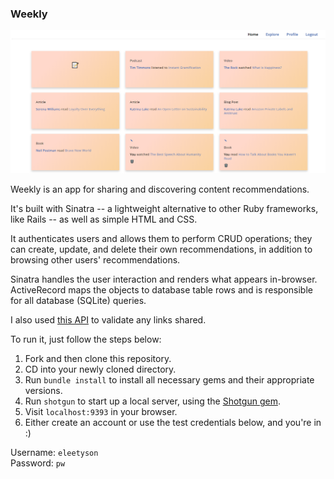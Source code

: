 ### Weekly
![Demo](./demo.png)

Weekly is an app for sharing and discovering content recommendations.

It's built with Sinatra -- a lightweight alternative to other Ruby frameworks, like Rails -- as well as simple HTML and CSS.

It authenticates users and allows them to perform CRUD operations; they can create, update, and delete their own recommendations, in addition to browsing other users' recommendations.

Sinatra handles the user interaction and renders what appears in-browser. ActiveRecord maps the objects to database table rows and is responsible for all database (SQLite) queries.

I also used [this API](https://rapidapi.com/logicione/api/url-expander1) to validate any links shared.

To run it, just follow the steps below:
1. Fork and then clone this repository.
2. CD into your newly cloned directory.
3. Run `bundle install` to install all necessary gems and their appropriate versions.
4. Run `shotgun` to start up a local server, using the [Shotgun gem](https://rubygems.org/gems/shotgun).
5. Visit `localhost:9393` in your browser.
6. Either create an account or use the test credentials below, and you're in :)

Username: `eleetyson`  
Password: `pw`
